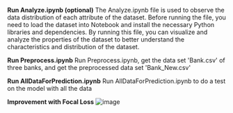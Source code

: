 **Run Analyze.ipynb (optional)**
The Analyze.ipynb file is used to observe the data distribution of each attribute of the dataset. Before running the file, you need to load the dataset into Notebook and install the necessary Python libraries and dependencies. By running this file, you can visualize and analyze the properties of the dataset to better understand the characteristics and distribution of the dataset.

**Run Preprocess.ipynb**
Run Preprocess.ipynb, get the data set 'Bank.csv' of three banks, and get the preprocessed data set 'Bank_New.csv'

**Run AllDataForPrediction.ipynb**
Run AllDataForPrediction.ipynb to do a test on the model with all the data

**Improvement with Focal Loss**
![image](https://github.com/CharlesDjl/Machine-learning-and-applications-in-finance/assets/51400996/cd2ab9eb-9d4b-42c1-a805-889019678254)
